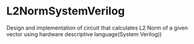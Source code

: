 # L2NormSystemVerilog
Design and implementation of circuit that calculates L2 Norm of a given vector using hardware descriptive language(System Verilog))
